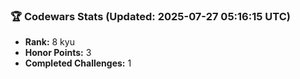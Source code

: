 ### 🏆 Codewars Stats (Updated: 2025-07-27 05:16:15 UTC)

- **Rank:** 8 kyu
- **Honor Points:** 3
- **Completed Challenges:** 1
